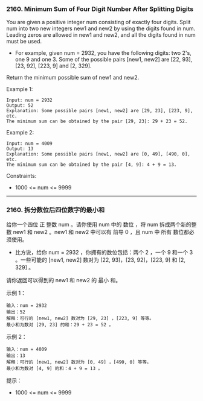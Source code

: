 ### 2160. Minimum Sum of Four Digit Number After Splitting Digits
You are given a positive integer num consisting of exactly four digits. Split num into two new integers new1 and new2 by using the digits found in num. Leading zeros are allowed in new1 and new2, and all the digits found in num must be used.

* For example, given num = 2932, you have the following digits: two 2's, one 9 and one 3. Some of the possible pairs [new1, new2] are [22, 93], [23, 92], [223, 9] and [2, 329].

Return the minimum possible sum of new1 and new2.



Example 1:

	Input: num = 2932
	Output: 52
	Explanation: Some possible pairs [new1, new2] are [29, 23], [223, 9], etc.
	The minimum sum can be obtained by the pair [29, 23]: 29 + 23 = 52.

Example 2:

	Input: num = 4009
	Output: 13
	Explanation: Some possible pairs [new1, new2] are [0, 49], [490, 0], etc.
	The minimum sum can be obtained by the pair [4, 9]: 4 + 9 = 13.



Constraints:

* 1000 <= num <= 9999

----

### 2160. 拆分数位后四位数字的最小和
给你一个四位 正 整数 num 。请你使用 num 中的 数位 ，将 num 拆成两个新的整数 new1 和 new2 。new1 和 new2 中可以有 前导 0 ，且 num 中 所有 数位都必须使用。

* 比方说，给你 num = 2932 ，你拥有的数位包括：两个 2 ，一个 9 和一个 3 。一些可能的 [new1, new2] 数对为 [22, 93]，[23, 92]，[223, 9] 和 [2, 329] 。

请你返回可以得到的 new1 和 new2 的 最小 和。



示例 1：

	输入：num = 2932
	输出：52
	解释：可行的 [new1, new2] 数对为 [29, 23] ，[223, 9] 等等。
	最小和为数对 [29, 23] 的和：29 + 23 = 52 。

示例 2：

	输入：num = 4009
	输出：13
	解释：可行的 [new1, new2] 数对为 [0, 49] ，[490, 0] 等等。
	最小和为数对 [4, 9] 的和：4 + 9 = 13 。



提示：

* 1000 <= num <= 9999

